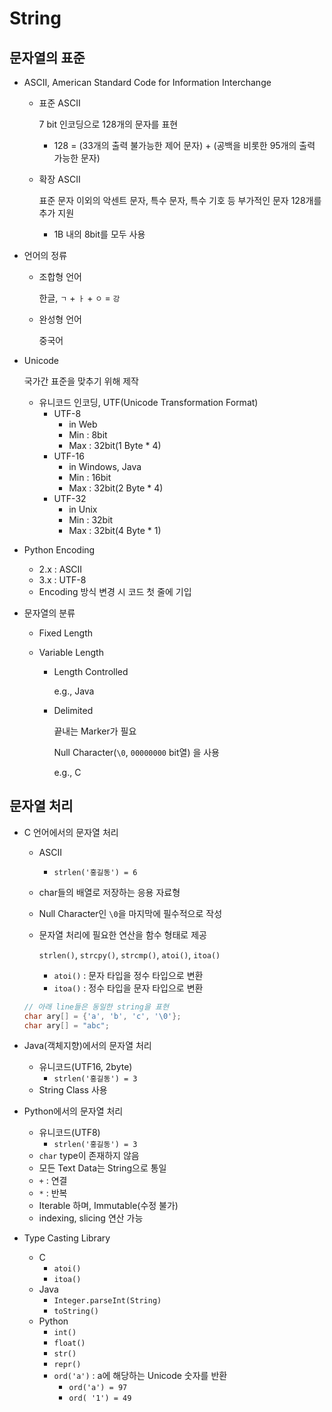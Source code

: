 # String

## 문자열의 표준

- ASCII, American Standard Code for Information Interchange

  - 표준 ASCII

    7 bit 인코딩으로 128개의 문자를 표현

    - 128 = (33개의 출력 불가능한 제어 문자) + (공백을 비롯한 95개의 출력 가능한 문자)

  - 확장 ASCII

    표준 문자 이외의 악센트 문자, 특수 문자, 특수 기호 등 부가적인 문자 128개를 추가 지원

    - 1B 내의 8bit를 모두 사용

- 언어의 정류

  - 조합형 언어

    한글, `ㄱ` + `ㅏ` + `ㅇ` = `강`

  - 완성형 언어

    중국어

- Unicode

  국가간 표준을 맞추기 위해 제작

  - 유니코드 인코딩, UTF(Unicode Transformation Format)
    - UTF-8
      - in Web
      - Min : 8bit
      - Max : 32bit(1 Byte * 4)
    - UTF-16
      - in Windows, Java
      - Min : 16bit
      - Max : 32bit(2 Byte * 4)
    - UTF-32
      - in Unix
      - Min : 32bit
      - Max : 32bit(4 Byte * 1)

- Python Encoding

  - 2.x : ASCII
  - 3.x : UTF-8
  - Encoding 방식 변경 시 코드 첫 줄에 기입

- 문자열의 분류

  - Fixed Length

  - Variable Length

    - Length Controlled

      e.g., Java

    - Delimited

      끝내는 Marker가 필요

      Null Character(`\0`, `00000000` bit열) 을 사용

      e.g., C



## 문자열 처리

- C 언어에서의 문자열 처리

  - ASCII
    
    - `strlen('홍길동') = 6`
  - char들의 배열로 저장하는 응용 자료형

  - Null Character인 `\0`을 마지막에 필수적으로 작성

  - 문자열 처리에 필요한 연산을 함수 형태로 제공

    `strlen()`, `strcpy()`, `strcmp()`, `atoi()`, `itoa()`

    - `atoi()` : 문자 타입을 정수 타입으로 변환
    - `itoa()` : 정수 타입을 문자 타입으로 변환

  ```c
  // 아래 line들은 동일한 string을 표현
  char ary[] = {'a', 'b', 'c', '\0'};
  char ary[] = "abc";
  ```

- Java(객체지향)에서의 문자열 처리

  - 유니코드(UTF16, 2byte)
    - `strlen('홍길동') = 3`
  - String Class 사용

- Python에서의 문자열 처리

  - 유니코드(UTF8)
    - `strlen('홍길동') = 3`
  - `char` type이 존재하지 않음
  - 모든 Text Data는 String으로 통일
  - `+` : 연결
  - `*` : 반복
  - Iterable 하며, Immutable(수정 불가)
  - indexing, slicing 연산 가능

- Type Casting Library
  - C
    - `atoi()`
    - `itoa()`
  - Java
    - `Integer.parseInt(String)`
    - `toString()`
  - Python
    - `int()`
    - `float()`
    - `str()`
    - `repr()`
    - `ord('a')`  : a에 해당하는 Unicode 숫자를 반환
      - `ord('a') = 97`
      - `ord( '1') = 49`